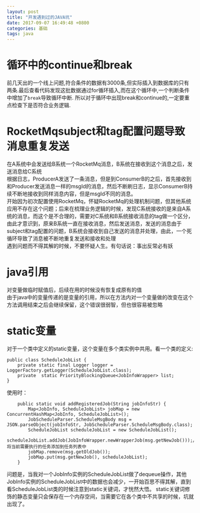 ```yaml
---
layout: post
title: "开发遇到过的JAVA坑"
date: 2017-09-07 16:49:48 +0800
categories: 基础
tags: java
---
```


# 循环中的continue和break
前几天出的一个线上问题,符合条件的数据有3000条,但实际插入到数据库的只有两条.最后查看代码发现这批数据通过for循环插入,而在这个循环中,一个判断条件中增加了`break`导致循环中断.
所以对于循环中出现break和continue的,一定要重点检查下是否符合业务逻辑.


# RocketMqsubject和tag配置问题导致消息重复发送
在A系统中会发送给B系统一个RocketMq消息，B系统在接收到这个消息之后，发送消息给C系统  
根据日志，ProducerA发送了一条消息，但是到ConsumerB的之后，首先接收到和Producer发送消息一样的msgId的消息，然后不断刷日志，显示ConsumerB持续不断地接收到同样消息内容，但是msgId不同的消息。  
开始因为初次配置使用RocketMq，怀疑RocketMq的处理机制问题，但其他系统应用不存在这个问题；后来在梳理业务逻辑的时候，发现C系统接收的是来自A系统的消息，而这个是不合理的，需要对C系统和B系统接收消息的tag做一个区分，由此才意识到，原来B系统一直在接收消息，然后发送消息，发送的消息由于subject和tag配置的问题，B系统会接收到自己发送的消息并处理，由此，一个死循环导致了消息被不断地重复发送和接收和处理  
遇到问题而不得其解的时候，不要怀疑人生。有句话说：事出反常必有妖

# java引用
对变量做临时赋值后，后续在用的时候没有恢复成原有的值   
由于java中的变量传递的是变量的引用，所以在方法内对一个变量做的改变在这个方法调用结束之后会继续保留，这个错误很弱智，但也很容易被忽略

# static变量
对于一个类中定义的static变量，这个变量在多个类实例中共用。看一个类的定义:

~~~
public class ScheduleJobList {
    private static final Logger logger = LoggerFactory.getLogger(ScheduleJobList.class);
    private  static PriorityBlockingQueue<JobInfoWrapper> list;
}
~~~

使用时：

~~~
    public static void addRegisteredJob(String jobInfoStr) {
        Map<JobInfo, ScheduleJobList> jobMap = new ConcurrentHashMap<JobInfo, ScheduleJobList>();
        JobScheduleParser.ScheduleMsgBody msg = JSON.parseObject(jobInfoStr, JobScheduleParser.ScheduleMsgBody.class);
        ScheduleJobList scheduleJobList = new ScheduleJobList();
        scheduleJobList.addJob(JobInfoWrapper.newWrapperJob(msg.getNewJob()));//将当前需要执行的任务添加到任务列表中
        jobMap.remove(msg.getOldJob());
        jobMap.put(msg.getNewJob(), scheduleJobList);
    }
~~~

问题是，当我对一个JobInfo实例的ScheduleJobList做了dequeue操作，其他JobInfo实例的ScheduleJobList中的数据也会减少，一开始百思不得其解，直到看ScheduleJobList类的时候注意到static关键词，才恍然大悟。
static关键词修饰的静态变量只会保存在一个内存空间，当需要它在各个类中不共享的时候，坑就出现了。




